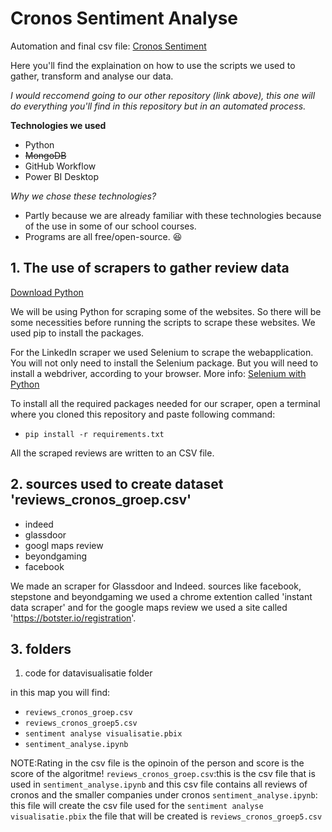 # Cronos Sentiment Analyse

Automation and final csv file: [Cronos Sentiment](https://github.com/Rehtsecp/Cronos-Sentiment.git)

Here you'll find the explaination on how to use the scripts we used to gather, transform and analyse our data.

*I would reccomend going to our other repository (link above), this one will do everything you'll find in this repository but in an automated process.*

**Technologies we used**
- Python
- ~~MongoDB~~
- GitHub Workflow
- Power BI Desktop

*Why we chose these technologies?*
- Partly because we are already familiar with these technologies because of the use in some of our school courses.
- Programs are all free/open-source. :satisfied:
  
## 1. The use of scrapers to gather review data

[Download Python](https://www.python.org/downloads/)

We will be using Python for scraping some of the websites. So there will be some necessities before running the scripts to scrape these websites.
We used pip to install the packages.

For the LinkedIn scraper we used Selenium to scrape the webapplication. You will not only need to install the Selenium package. But you will need to install a webdriver, according to your browser. More info: [Selenium with Python](https://selenium-python.readthedocs.io/)

To install all the required packages needed for our scraper, open a terminal where you cloned this repository and paste following command:
- `pip install -r requirements.txt`

All the scraped reviews are written to an CSV file.

## 2. sources used to create dataset 'reviews_cronos_groep.csv'

- indeed
- glassdoor
- googl maps review
- beyondgaming
- facebook

We made an scraper for Glassdoor and Indeed. sources like facebook, stepstone and  beyondgaming we used a chrome extention  called 'instant data scraper' 
and for the google maps review we used a site called 'https://botster.io/registration'.

## 3. folders

 1. code for datavisualisatie folder

in this map you will find:  

- `reviews_cronos_groep.csv`
- `reviews_cronos_groep5.csv`                        
- `sentiment analyse visualisatie.pbix`
- `sentiment_analyse.ipynb`

NOTE:Rating in the csv file is the opinoin of the person and  score is the score of the algoritme!
`reviews_cronos_groep.csv`:this is the csv file that is used in `sentiment_analyse.ipynb` and this csv file contains all reviews of cronos and the smaller companies under cronos
`sentiment_analyse.ipynb`: this file will create the csv file used for the `sentiment analyse visualisatie.pbix` the file that will be created is `reviews_cronos_groep5.csv`
